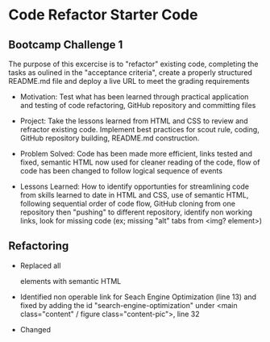 # Code Refactor Starter Code


## Bootcamp Challenge 1

The purpose of this excercise is to "refactor" existing code, completing the tasks as oulined in the "acceptance criteria", create a properly structured README.md file and deploy a live URL to meet the grading requirements

- Motivation: Test what has been learned through practical application and testing of code refactoring, GitHub repository and committing files

- Project: Take the lessons learned from HTML and CSS to review and refractor existing code.  Implement best practices for scout rule, coding, GitHub repository building, README.md construction.

- Problem Solved: Code has been made more efficient, links tested and fixed, semantic HTML now used for cleaner reading of the code, flow of code has been changed to follow logical sequence of events

- Lessons Learned: How to identify opportunties for streamlining code from skills learned to date in HTML and CSS, use of semantic HTML, following sequential order of code flow, GitHub cloning from one repository then "pushing" to different repository, identify non working links, look for missing code (ex; missing "alt" tabs from <img? element>)


## Refactoring

- Replaced all <div> elements with semantic HTML

- Identified non operable link for Seach Engine Optimization (line 13) and fixed by adding the id "search-engine-optimization" under <main class="content" / figure class="content-pic">, line 32

- Changed <title> from "website" to "Horiseon", line 6

- Moved <header> into <head>

- Condensed separate classes for ".search-engine-optimization", ".online-reputation-managment" and ".social-media-marketing", down to one class called ".content-pic", which also flows to it's respective <img> and <h2> elements 

- Condensed separate classes for ".benefit-lead", ".benefit-brand" and ".benefit-cost" down to one class called ".benefit-sub", which also flows to it's respective <h3> and <img> elements in .css

- Added "alt" tags to all images under
  <main class="content">, line 31
  <section class="benefits">, line 56

- Reorganized css style classes for better top down flow 

- Comments added to both HTML and CSS

## Git

- Successfully cloned started code to local computer and created new 
Git repository (Challenge1A) to hold reworked code and README.md
https://github.com/RauchDavis13/Challenge1A.git

- Successfully created live Git based URL
https://rauchdavis13.github.io/Challenge1A/


## Thank you's....
Dustin Erwin (TA)
Robert Evanik
Nicholas Perel